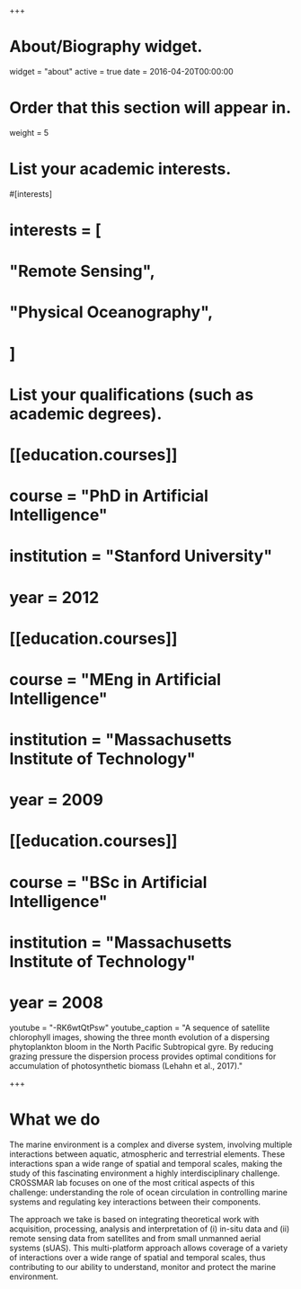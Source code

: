 +++
# About/Biography widget.
widget = "about"
active = true
date = 2016-04-20T00:00:00

# Order that this section will appear in.
weight = 5

# List your academic interests.
#[interests]
#  interests = [
#    "Remote Sensing",
#    "Physical Oceanography",
#  ]

# List your qualifications (such as academic degrees).
# [[education.courses]]
#   course = "PhD in Artificial Intelligence"
#   institution = "Stanford University"
#   year = 2012
# 
# [[education.courses]]
#   course = "MEng in Artificial Intelligence"
#   institution = "Massachusetts Institute of Technology"
#   year = 2009
# 
# [[education.courses]]
#   course = "BSc in Artificial Intelligence"
#   institution = "Massachusetts Institute of Technology"
#   year = 2008
 
 
youtube = "-RK6wtQtPsw"
youtube_caption = "A sequence of satellite chlorophyll images, showing the three month evolution of a dispersing phytoplankton bloom in the North Pacific Subtropical gyre. By reducing grazing pressure the dispersion process provides optimal conditions for accumulation of photosynthetic biomass (Lehahn et al., 2017)."
 
+++

# What we do

The marine environment is a complex and diverse system, involving multiple interactions between aquatic, atmospheric and terrestrial elements. These interactions span a wide range of spatial and temporal scales, making the study of this fascinating environment a highly interdisciplinary challenge. CROSSMAR lab focuses on one of the most critical aspects of this challenge: understanding the role of ocean circulation in controlling marine systems and regulating key interactions between their components.

The approach we take is based on integrating theoretical work with acquisition, processing, analysis and interpretation of (i) in-situ data and (ii) remote sensing data from satellites and from small unmanned aerial systems (sUAS). This multi-platform approach allows coverage of a variety of interactions over a wide range of spatial and temporal scales, thus contributing to our ability to understand, monitor and protect the marine environment.
